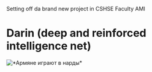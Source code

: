 Setting off da brand new project in CSHSE Faculty AMI
# Darin (deep and reinforced intelligence net)

![\*Армяне играют в нарды\*](https://github.com/birshert/Pictures/blob/master/070801.jpg)
